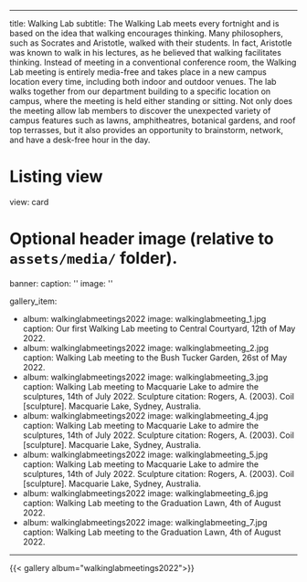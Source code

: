 
---
title: Walking Lab
subtitle: The Walking Lab meets every fortnight and is based on the idea that walking encourages thinking. Many philosophers, such as Socrates and Aristotle, walked with their students. In fact, Aristotle was known to walk in his lectures, as he believed that walking facilitates thinking. Instead of meeting in a conventional conference room, the Walking Lab meeting is entirely media-free and takes place in a new campus location every time, including both indoor and outdoor venues. The lab walks together from our department building to a specific location on campus, where the meeting is held either standing or sitting. Not only does the meeting allow lab members to discover the unexpected variety of campus features such as lawns, amphitheatres, botanical gardens, and roof top terrasses, but it also provides an opportunity to brainstorm, network, and have a desk-free hour in the day.

# Listing view
view: card

# Optional header image (relative to `assets/media/` folder).
banner:
  caption: ''
  image: ''
  
gallery_item:
- album: walkinglabmeetings2022
  image: walkinglabmeeting_1.jpg
  caption: Our first Walking Lab meeting to Central Courtyard, 12th of May 2022. 
- album: walkinglabmeetings2022
  image: walkinglabmeeting_2.jpg
  caption: Walking Lab meeting to the Bush Tucker Garden, 26st of May 2022.
- album: walkinglabmeetings2022
  image: walkinglabmeeting_3.jpg
  caption: Walking Lab meeting to Macquarie Lake to admire the sculptures, 14th of July 2022. Sculpture citation: Rogers, A. (2003). Coil [sculpture]. Macquarie Lake,  Sydney, Australia.
- album: walkinglabmeetings2022
  image: walkinglabmeeting_4.jpg
  caption: Walking Lab meeting to Macquarie Lake to admire the sculptures, 14th of July 2022. Sculpture citation: Rogers, A. (2003). Coil [sculpture]. Macquarie Lake, Sydney, Australia.
- album: walkinglabmeetings2022
  image: walkinglabmeeting_5.jpg
  caption: Walking Lab meeting to Macquarie Lake to admire the sculptures, 14th of July 2022. Sculpture citation: Rogers, A. (2003). Coil [sculpture]. Macquarie Lake, Sydney, Australia.
- album: walkinglabmeetings2022
  image: walkinglabmeeting_6.jpg
  caption: Walking Lab meeting to the Graduation Lawn, 4th of August 2022. 
- album: walkinglabmeetings2022
  image: walkinglabmeeting_7.jpg
  caption: Walking Lab meeting to the Graduation Lawn, 4th of August 2022. 

---

{{< gallery album="walkinglabmeetings2022">}}
